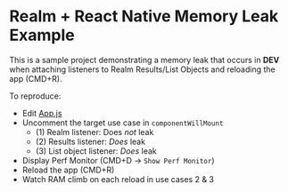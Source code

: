 # Realm + React Native Memory Leak Example

This is a sample project demonstrating a memory leak that occurs in __DEV__ when attaching listeners to Realm Results/List Objects and reloading the app (CMD+R).

To reproduce:
* Edit [App.js](https://github.com/dkpalmer/realm-rn-reload-leak/blob/master/App.js)
* Uncomment the target use case in `componentWillMount`
  * (1) Realm listener: Does _not_ leak
  * (2) Results listener: _Does_ leak
  * (3) List object listener: _Does_ leak
* Display Perf Monitor (CMD+D -> `Show Perf Monitor`)
* Reload the app (CMD+R)
* Watch RAM climb on each reload in use cases 2 & 3
